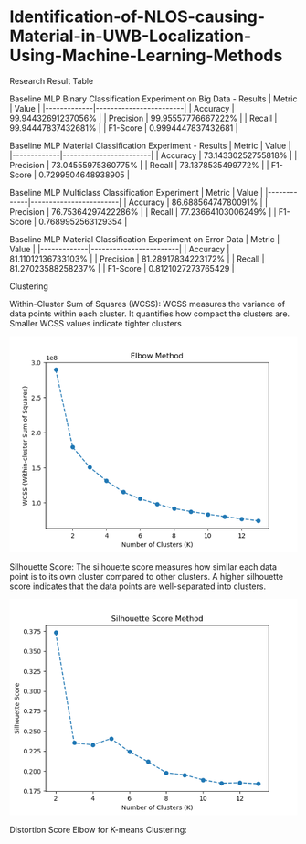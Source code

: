 # Identification-of-NLOS-causing-Material-in-UWB-Localization-Using-Machine-Learning-Methods

Research Result Table


Baseline MLP Binary Classification Experiment on Big Data - Results
| Metric      | Value                  |
|-------------|------------------------|
| Accuracy    | 99.94432691237056%     |
| Precision   | 99.95557776667222%     |
| Recall      | 99.94447837432681%     |
| F1-Score    | 0.9994447837432681    |


Baseline MLP Material Classification Experiment - Results
| Metric      | Value                  |
|-------------|------------------------|
| Accuracy    | 73.14330252755818%     |
| Precision   | 73.04555975360775%     |
| Recall      | 73.1378535499772%      |
| F1-Score    | 0.7299504648938905    |


Baseline MLP Multiclass Classification Experiment
| Metric      | Value                  |
|-------------|------------------------|
| Accuracy    | 86.68856474780091%     |
| Precision   | 76.75364297422286%     |
| Recall      | 77.23664103006249%     |
| F1-Score    | 0.7689952563129354    |


Baseline MLP Material Classification Experiment on Error Data
| Metric      | Value                  |
|-------------|------------------------|
| Accuracy    | 81.11012136733103%     |
| Precision   | 81.28917834223172%     |
| Recall      | 81.27023588258237%     |
| F1-Score    | 0.8121027273765429    |



Clustering

Within-Cluster Sum of Squares (WCSS):
WCSS measures the variance of data points within each cluster. It quantifies how compact the clusters are. Smaller WCSS values indicate tighter clusters

![Within-Cluster Sum of Squares (WCSS)](figures/WCSS.png?raw=true "Within-Cluster Sum of Squares (WCS)")


Silhouette Score:
The silhouette score measures how similar each data point is to its own cluster compared to other clusters. A higher silhouette score indicates that the data points are well-separated into clusters.

![Silhouette Score](figures/silouette_score.png?raw=true "Silhouette Score")


Distortion Score Elbow for K-means Clustering:



